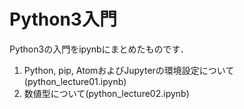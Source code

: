 # Python3入門

Python3の入門をipynbにまとめたものです．

1. Python, pip, AtomおよびJupyterの環境設定について(python_lecture01.ipynb)
2. 数値型について(python_lecture02.ipynb)
